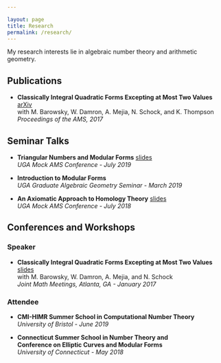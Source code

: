 ```yaml
---

layout: page
title: Research
permalink: /research/
---
```


My research interests lie in algebraic number theory and arithmetic geometry.


## Publications

* **Classically Integral Quadratic Forms Excepting at Most Two Values** [arXiv](https://arxiv.org/abs/1608.01656)     
	with M. Barowsky, W. Damron, A. Mejia, N. Schock, and K. Thompson  
	*Proceedings of the AMS, 2017* 


## Seminar Talks

* **Triangular Numbers and Modular Forms** [slides](https://drive.google.com/open?id=1EP51_A3XrRw-AAHQ1egrBzM5dcaOEAOB)  
	*UGA Mock AMS Conference - July 2019*

* **Introduction to Modular Forms**  
	*UGA Graduate Algebraic Geometry Seminar - March 2019*

* **An Axiomatic Approach to Homology Theory** [slides](https://drive.google.com/open?id=19N0xxMYhSn1a6ZJ65pzbabFCFLGRhBz9)  
	*UGA Mock AMS Conference - July 2018*


## Conferences and Workshops

### Speaker

* **Classically Integral Quadratic Forms Excepting at Most Two Values** [slides](https://drive.google.com/open?id=1zhFYt1vBehf-k8IorQQDJeZ4FII6qSSP)  
	with M. Barowsky, W. Damron, A. Mejia, and N. Schock  
	*Joint Math Meetings, Atlanta, GA - January 2017*

### Attendee

* **CMI-HIMR Summer School in Computational Number Theory**  
	*University of Bristol - June 2019*

* **Connecticut Summer School in Number Theory and**  
	**Conference on Elliptic Curves and Modular Forms**  
	*University of Connecticut - May 2018*

